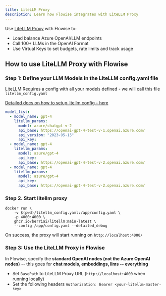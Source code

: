 ```yaml
---
title: LiteLLM Proxy
description: Learn how Flowise integrates with LiteLLM Proxy
---
```



Use [LiteLLM Proxy](https://docs.litellm.ai/docs/simple_proxy) with Flowise to:

- Load balance Azure OpenAI/LLM endpoints
- Call 100+ LLMs in the OpenAI Format 
- Use Virtual Keys to set budgets, rate limits and track usage

## How to use LiteLLM Proxy with Flowise

### Step 1: Define your LLM Models in the LiteLLM config.yaml file

LiteLLM Requires a config with all your models defined - we will call this file `litellm_config.yaml`

[Detailed docs on how to setup litellm config - here](https://docs.litellm.ai/docs/proxy/configs)

```yaml
model_list:
  - model_name: gpt-4
    litellm_params:
      model: azure/chatgpt-v-2
      api_base: https://openai-gpt-4-test-v-1.openai.azure.com/
      api_version: "2023-05-15"
      api_key: 
  - model_name: gpt-4
    litellm_params:
      model: azure/gpt-4
      api_key: 
      api_base: https://openai-gpt-4-test-v-2.openai.azure.com/
  - model_name: gpt-4
    litellm_params:
      model: azure/gpt-4
      api_key: 
      api_base: https://openai-gpt-4-test-v-2.openai.azure.com/
```


### Step 2. Start litellm proxy

```shell
docker run \
    -v $(pwd)/litellm_config.yaml:/app/config.yaml \
    -p 4000:4000 \
    ghcr.io/berriai/litellm:main-latest \
    --config /app/config.yaml --detailed_debug
```

On success, the proxy will start running on `http://localhost:4000/`

### Step 3: Use the LiteLLM Proxy in Flowise

In Flowise, specify the **standard OpenAI nodes (not the Azure OpenAI nodes)** -- this goes for **chat models, embeddings, llms -- everything**

- Set `BasePath` to LiteLLM Proxy URL (`http://localhost:4000` when running locally)
- Set the following headers `Authorization: Bearer <your-litellm-master-key>`

